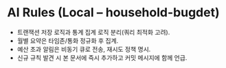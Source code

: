 # AI Rules (Local – household-bugdet)

- 트랜잭션 저장 로직과 통계 집계 로직 분리(쿼리 최적화 고려).
- 월별 요약은 타임존/통화 정규화 후 집계.
- 예산 초과 알림은 비동기 큐로 전송, 재시도 정책 명시.
- 신규 규칙 발견 시 본 문서에 즉시 추가하고 커밋 메시지에 함께 언급.
